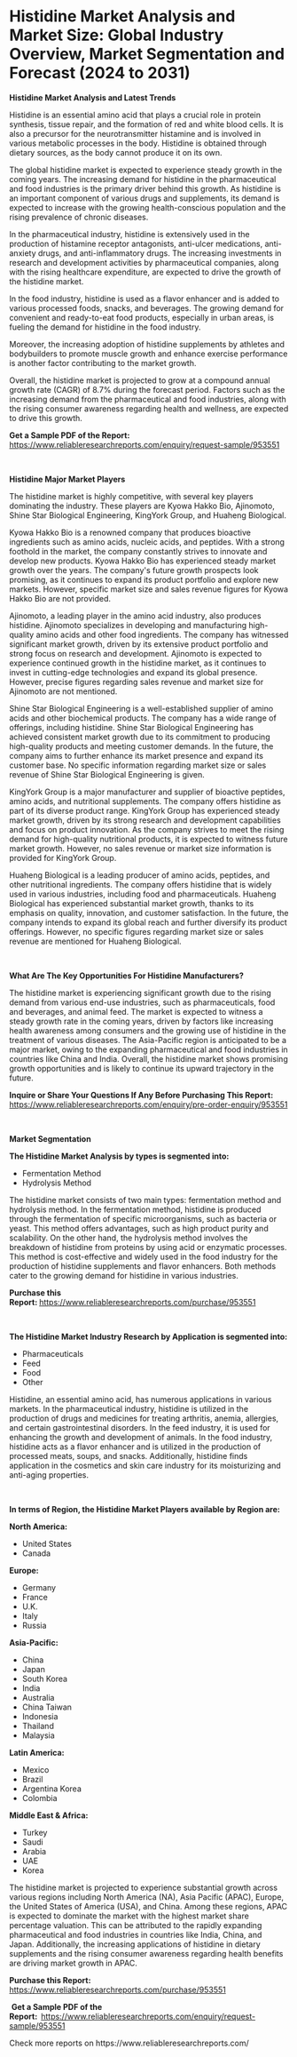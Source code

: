 <p><h1>Histidine Market Analysis and Market Size: Global Industry Overview, Market Segmentation and Forecast (2024 to 2031)</h1></p><p><strong>Histidine Market Analysis and Latest Trends</strong></p>
<p><p>Histidine is an essential amino acid that plays a crucial role in protein synthesis, tissue repair, and the formation of red and white blood cells. It is also a precursor for the neurotransmitter histamine and is involved in various metabolic processes in the body. Histidine is obtained through dietary sources, as the body cannot produce it on its own.</p><p>The global histidine market is expected to experience steady growth in the coming years. The increasing demand for histidine in the pharmaceutical and food industries is the primary driver behind this growth. As histidine is an important component of various drugs and supplements, its demand is expected to increase with the growing health-conscious population and the rising prevalence of chronic diseases.</p><p>In the pharmaceutical industry, histidine is extensively used in the production of histamine receptor antagonists, anti-ulcer medications, anti-anxiety drugs, and anti-inflammatory drugs. The increasing investments in research and development activities by pharmaceutical companies, along with the rising healthcare expenditure, are expected to drive the growth of the histidine market.</p><p>In the food industry, histidine is used as a flavor enhancer and is added to various processed foods, snacks, and beverages. The growing demand for convenient and ready-to-eat food products, especially in urban areas, is fueling the demand for histidine in the food industry.</p><p>Moreover, the increasing adoption of histidine supplements by athletes and bodybuilders to promote muscle growth and enhance exercise performance is another factor contributing to the market growth.</p><p>Overall, the histidine market is projected to grow at a compound annual growth rate (CAGR) of 8.7% during the forecast period. Factors such as the increasing demand from the pharmaceutical and food industries, along with the rising consumer awareness regarding health and wellness, are expected to drive this growth.</p></p>
<p><strong>Get a Sample PDF of the Report:&nbsp;</strong> <a href="https://www.reliableresearchreports.com/enquiry/request-sample/953551">https://www.reliableresearchreports.com/enquiry/request-sample/953551</a></p>
<p>&nbsp;</p>
<p><strong>Histidine Major Market Players</strong></p>
<p><p>The histidine market is highly competitive, with several key players dominating the industry. These players are Kyowa Hakko Bio, Ajinomoto, Shine Star Biological Engineering, KingYork Group, and Huaheng Biological. </p><p>Kyowa Hakko Bio is a renowned company that produces bioactive ingredients such as amino acids, nucleic acids, and peptides. With a strong foothold in the market, the company constantly strives to innovate and develop new products. Kyowa Hakko Bio has experienced steady market growth over the years. The company's future growth prospects look promising, as it continues to expand its product portfolio and explore new markets. However, specific market size and sales revenue figures for Kyowa Hakko Bio are not provided.</p><p>Ajinomoto, a leading player in the amino acid industry, also produces histidine. Ajinomoto specializes in developing and manufacturing high-quality amino acids and other food ingredients. The company has witnessed significant market growth, driven by its extensive product portfolio and strong focus on research and development. Ajinomoto is expected to experience continued growth in the histidine market, as it continues to invest in cutting-edge technologies and expand its global presence. However, precise figures regarding sales revenue and market size for Ajinomoto are not mentioned.</p><p>Shine Star Biological Engineering is a well-established supplier of amino acids and other biochemical products. The company has a wide range of offerings, including histidine. Shine Star Biological Engineering has achieved consistent market growth due to its commitment to producing high-quality products and meeting customer demands. In the future, the company aims to further enhance its market presence and expand its customer base. No specific information regarding market size or sales revenue of Shine Star Biological Engineering is given.</p><p>KingYork Group is a major manufacturer and supplier of bioactive peptides, amino acids, and nutritional supplements. The company offers histidine as part of its diverse product range. KingYork Group has experienced steady market growth, driven by its strong research and development capabilities and focus on product innovation. As the company strives to meet the rising demand for high-quality nutritional products, it is expected to witness future market growth. However, no sales revenue or market size information is provided for KingYork Group.</p><p>Huaheng Biological is a leading producer of amino acids, peptides, and other nutritional ingredients. The company offers histidine that is widely used in various industries, including food and pharmaceuticals. Huaheng Biological has experienced substantial market growth, thanks to its emphasis on quality, innovation, and customer satisfaction. In the future, the company intends to expand its global reach and further diversify its product offerings. However, no specific figures regarding market size or sales revenue are mentioned for Huaheng Biological.</p></p>
<p>&nbsp;</p>
<p><strong>What Are The Key Opportunities For Histidine Manufacturers?</strong></p>
<p><p>The histidine market is experiencing significant growth due to the rising demand from various end-use industries, such as pharmaceuticals, food and beverages, and animal feed. The market is expected to witness a steady growth rate in the coming years, driven by factors like increasing health awareness among consumers and the growing use of histidine in the treatment of various diseases. The Asia-Pacific region is anticipated to be a major market, owing to the expanding pharmaceutical and food industries in countries like China and India. Overall, the histidine market shows promising growth opportunities and is likely to continue its upward trajectory in the future.</p></p>
<p><strong>Inquire or Share Your Questions If Any Before Purchasing This Report:</strong> <a href="https://www.reliableresearchreports.com/enquiry/pre-order-enquiry/953551">https://www.reliableresearchreports.com/enquiry/pre-order-enquiry/953551</a></p>
<p>&nbsp;</p>
<p><strong>Market Segmentation</strong></p>
<p><strong>The Histidine Market Analysis by types is segmented into:</strong></p>
<p><ul><li>Fermentation Method</li><li>Hydrolysis Method</li></ul></p>
<p><p>The histidine market consists of two main types: fermentation method and hydrolysis method. In the fermentation method, histidine is produced through the fermentation of specific microorganisms, such as bacteria or yeast. This method offers advantages, such as high product purity and scalability. On the other hand, the hydrolysis method involves the breakdown of histidine from proteins by using acid or enzymatic processes. This method is cost-effective and widely used in the food industry for the production of histidine supplements and flavor enhancers. Both methods cater to the growing demand for histidine in various industries.</p></p>
<p><strong>Purchase this Report:&nbsp;</strong><a href="https://www.reliableresearchreports.com/purchase/953551">https://www.reliableresearchreports.com/purchase/953551</a></p>
<p>&nbsp;</p>
<p><strong>The Histidine Market Industry Research by Application is segmented into:</strong></p>
<p><ul><li>Pharmaceuticals</li><li>Feed</li><li>Food</li><li>Other</li></ul></p>
<p><p>Histidine, an essential amino acid, has numerous applications in various markets. In the pharmaceutical industry, histidine is utilized in the production of drugs and medicines for treating arthritis, anemia, allergies, and certain gastrointestinal disorders. In the feed industry, it is used for enhancing the growth and development of animals. In the food industry, histidine acts as a flavor enhancer and is utilized in the production of processed meats, soups, and snacks. Additionally, histidine finds application in the cosmetics and skin care industry for its moisturizing and anti-aging properties.</p></p>
<p>&nbsp;</p>
<p><strong>In terms of Region, the Histidine Market Players available by Region are:</strong></p>
<p>
    <p> <strong> North America: </strong>
        <ul>
            <li>United States</li>
            <li>Canada</li>
        </ul>
        </p> 
    <p> <strong> Europe: </strong>
        <ul>
            <li>Germany</li>
            <li>France</li>
            <li>U.K.</li>
            <li>Italy</li>
            <li>Russia</li>
        </ul>
        </p> 
    <p> <strong> Asia-Pacific: </strong>
        <ul>
            <li>China</li>
            <li>Japan</li>
            <li>South Korea</li>
            <li>India</li>
            <li>Australia</li>
            <li>China Taiwan</li>
            <li>Indonesia</li>
            <li>Thailand</li>
            <li>Malaysia</li>
        </ul>
        </p> 
    <p> <strong> Latin America: </strong>
        <ul>
            <li>Mexico</li>
            <li>Brazil</li>
            <li>Argentina Korea</li>
            <li>Colombia</li>
        </ul>
        </p> 
    <p> <strong> Middle East & Africa: </strong>
        <ul>
            <li>Turkey</li>
            <li>Saudi</li>
            <li>Arabia</li>
            <li>UAE</li>
            <li>Korea</li>
        </ul>
    </p>
    </p>
<p><p>The histidine market is projected to experience substantial growth across various regions including North America (NA), Asia Pacific (APAC), Europe, the United States of America (USA), and China. Among these regions, APAC is expected to dominate the market with the highest market share percentage valuation. This can be attributed to the rapidly expanding pharmaceutical and food industries in countries like India, China, and Japan. Additionally, the increasing applications of histidine in dietary supplements and the rising consumer awareness regarding health benefits are driving market growth in APAC.</p></p>
<p><strong>Purchase this Report: </strong><a href="https://www.reliableresearchreports.com/purchase/953551">https://www.reliableresearchreports.com/purchase/953551</a></p>
<p>&nbsp;<strong>Get a Sample PDF of the Report:&nbsp;&nbsp;</strong><a href="https://www.reliableresearchreports.com/enquiry/request-sample/953551">https://www.reliableresearchreports.com/enquiry/request-sample/953551</a></p>
<p><strong></strong></p>
<p>Check more reports on https://www.reliableresearchreports.com/</p>